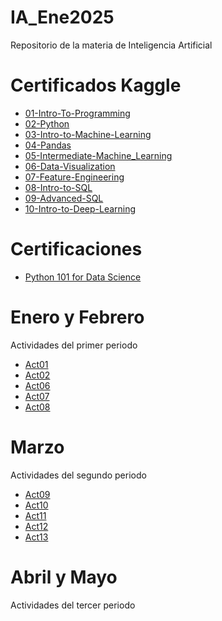 # IA_Ene2025
Repositorio de la materia de Inteligencia Artificial

# Certificados Kaggle
- [01-Intro-To-Programming](Kaggle/Intro_To_Programming_ValeriaRodriguez.pdf)
- [02-Python](/Kaggle/Python_ValeriaRodriguez.pdf)
- [03-Intro-to-Machine-Learning](/Kaggle/Intro_to_Machine_Learning_ValeriaRodriguez.pdf)
- [04-Pandas](/Kaggle/Pandas_ValeriaRodriguez.pdf)
- [05-Intermediate-Machine_Learning](/Kaggle/Intermediate_Machine_Learning_ValeriaRodriguez.pdf)
- [06-Data-Visualization](/Kaggle/Data_Visualization_ValeriaRodriguez.pdf)
- [07-Feature-Engineering](/Kaggle/Feature_Engineering_ValeriaRodriguez.pdf)
- [08-Intro-to-SQL](/Kaggle/Intro_to_SQL_ValeriaRodriguez.pdf)
- [09-Advanced-SQL](/Kaggle/Advanced_SQL_ValeriaRodriguez.pdf)
- [10-Intro-to-Deep-Learning](/Kaggle/Intro_to_Deep_Learning_ValeriaRodriguez.pdf)

# Certificaciones
- [Python 101 for Data Science](./Certificaciones/Python101_ValeriaRodriguez.pdf)

# Enero y Febrero
Actividades del primer periodo
- [Act01](./Act_Ene-Feb/Act01-ValeriaRodriguez.pdf)
- [Act02](./Act_Ene-Feb/Act02-ValeriaRodriguez.pdf)
- [Act06](./Act_Ene-Feb/Act6_ValeriaRodriguez.pdf)
- [Act07](./Act_Ene-Feb/Act7_ValeriaRodriguez.pdf)
- [Act08](./Act_Ene-Feb/Act8_ValeriaRodriguez.pdf)

# Marzo
Actividades del segundo periodo
- [Act09](./Act_Marzo/Act9_Regresion_Lineal/Regresión_Lineal.pdf)
- [Act10](./Act_Marzo/Act10_Regresion_Lineal_Multiple/Regresion_Lineal_Múltiple.pdf)
- [Act11](./Act_Marzo/Act11_Regresion_Logistica/Regresión_Logística.pdf)
- [Act12](./Act_Marzo/Act12_Arbol_de_decisión/Abrol_de_decision.pdf)
- [Act13](./Act_Marzo/Act13_Random_forest/Random_Forest.pdf)

# Abril y Mayo
Actividades del tercer periodo
